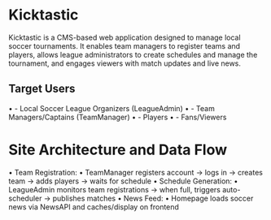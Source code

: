 # Kicktastic
Kicktastic is a CMS-based web application designed to manage local soccer tournaments. It enables team managers to register teams and players, allows league administrators to create schedules and manage the tournament, and engages viewers with match updates and live news.

## Target Users
•	- Local Soccer League Organizers (LeagueAdmin)
•	- Team Managers/Captains (TeamManager)
•	- Players
•	- Fans/Viewers

# Site Architecture and Data Flow
•	Team Registration:
•	TeamManager registers account → logs in → creates team → adds players → waits for schedule
•	Schedule Generation:
•	LeagueAdmin monitors team registrations → when full, triggers auto-scheduler → publishes matches
•	News Feed:
•	Homepage loads soccer news via NewsAPI and caches/display on frontend
